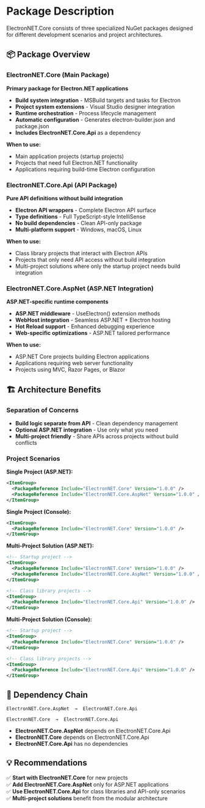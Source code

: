 # Package Description

ElectronNET.Core consists of three specialized NuGet packages designed for different development scenarios and project architectures.

## 📦 Package Overview

### ElectronNET.Core (Main Package)
**Primary package for Electron.NET applications**

- **Build system integration** - MSBuild targets and tasks for Electron
- **Project system extensions** - Visual Studio designer integration
- **Runtime orchestration** - Process lifecycle management
- **Automatic configuration** - Generates electron-builder.json and package.json
- **Includes ElectronNET.Core.Api** as a dependency

**When to use:**
- Main application projects (startup projects)
- Projects that need full Electron.NET functionality
- Applications requiring build-time Electron configuration

### ElectronNET.Core.Api (API Package)
**Pure API definitions without build integration**

- **Electron API wrappers** - Complete Electron API surface
- **Type definitions** - Full TypeScript-style IntelliSense
- **No build dependencies** - Clean API-only package
- **Multi-platform support** - Windows, macOS, Linux

**When to use:**
- Class library projects that interact with Electron APIs
- Projects that only need API access without build integration
- Multi-project solutions where only the startup project needs build integration

### ElectronNET.Core.AspNet (ASP.NET Integration)
**ASP.NET-specific runtime components**

- **ASP.NET middleware** - UseElectron() extension methods
- **WebHost integration** - Seamless ASP.NET + Electron hosting
- **Hot Reload support** - Enhanced debugging experience
- **Web-specific optimizations** - ASP.NET tailored performance

**When to use:**
- ASP.NET Core projects building Electron applications
- Applications requiring web server functionality
- Projects using MVC, Razor Pages, or Blazor

## 🏗 Architecture Benefits

### Separation of Concerns
- **Build logic separate from API** - Clean dependency management
- **Optional ASP.NET integration** - Use only what you need
- **Multi-project friendly** - Share APIs across projects without build conflicts

### Project Scenarios

**Single Project (ASP.NET):**
```xml
<ItemGroup>
  <PackageReference Include="ElectronNET.Core" Version="1.0.0" />
  <PackageReference Include="ElectronNET.Core.AspNet" Version="1.0.0" />
</ItemGroup>
```

**Single Project (Console):**
```xml
<ItemGroup>
  <PackageReference Include="ElectronNET.Core" Version="1.0.0" />
</ItemGroup>
```

**Multi-Project Solution (ASP.NET):**
```xml
<!-- Startup project -->
<ItemGroup>
  <PackageReference Include="ElectronNET.Core" Version="1.0.0" />
  <PackageReference Include="ElectronNET.Core.AspNet" Version="1.0.0" />
</ItemGroup>

<!-- Class library projects -->
<ItemGroup>
  <PackageReference Include="ElectronNET.Core.Api" Version="1.0.0" />
</ItemGroup>
```

**Multi-Project Solution (Console):**
```xml
<!-- Startup project -->
<ItemGroup>
  <PackageReference Include="ElectronNET.Core" Version="1.0.0" />
</ItemGroup>

<!-- Class library projects -->
<ItemGroup>
  <PackageReference Include="ElectronNET.Core.Api" Version="1.0.0" />
</ItemGroup>
```

## 🔗 Dependency Chain

```
ElectronNET.Core.AspNet  →  ElectronNET.Core.Api

ElectronNET.Core  →  ElectronNET.Core.Api
```

- **ElectronNET.Core.AspNet** depends on ElectronNET.Core.Api
- **ElectronNET.Core** depends on ElectronNET.Core.Api
- **ElectronNET.Core.Api** has no dependencies

## 💡 Recommendations

✅ **Start with ElectronNET.Core** for new projects  
✅ **Add ElectronNET.Core.AspNet** only for ASP.NET applications  
✅ **Use ElectronNET.Core.Api** for class libraries and API-only scenarios  
✅ **Multi-project solutions** benefit from the modular architecture  


